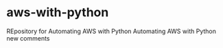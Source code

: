# aws-with-python
REpository for Automating AWS with Python
Automating AWS with Python new comments

